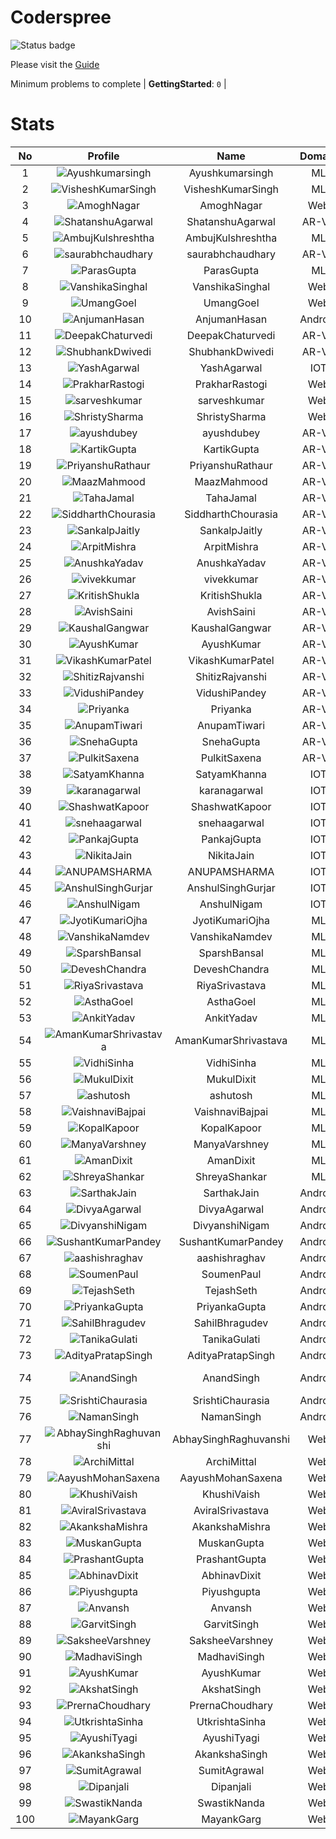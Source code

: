 
Coderspree
==========


![Status badge](https://github.com/InnogeeksOrganization/coderspree/actions/workflows/checkSubmission.yml/badge.svg)  


Please visit the [Guide](./Guide/README.md)  


Minimum problems to complete | **GettingStarted**: `0` |   

# Stats
  

|No|Profile|Name|Domain|Year|Solved|
| :---: | :---: | :---: | :---: | :---: | :---: |
|1|![Ayushkumarsingh](https://avatars.githubusercontent.com/u/78909117?v=4&s=100)|Ayushkumarsingh|ML|2|16|
|2|![VisheshKumarSingh](https://avatars.githubusercontent.com/u/47525494?v=4&s=100)|VisheshKumarSingh|ML|2|13|
|3|![AmoghNagar](https://avatars.githubusercontent.com/u/84376218?v=4&s=100)|AmoghNagar|Web|3|12|
|4|![ShatanshuAgarwal](https://avatars.githubusercontent.com/u/63258511?v=4&s=100)|ShatanshuAgarwal|AR-VR|3|8|
|5|![AmbujKulshreshtha](https://avatars.githubusercontent.com/u/82520623?v=4&s=100)|AmbujKulshreshtha|ML|2|8|
|6|![saurabhchaudhary](https://avatars.githubusercontent.com/u/54533861?v=4&s=100)|saurabhchaudhary|AR-VR|3|7|
|7|![ParasGupta](https://avatars.githubusercontent.com/u/60445527?v=4&s=100)|ParasGupta|ML|3|6|
|8|![VanshikaSinghal](https://avatars.githubusercontent.com/u/84376218?v=4&s=100)|VanshikaSinghal|Web|3|5|
|9|![UmangGoel](https://avatars.githubusercontent.com/u/84376218?v=4&s=100)|UmangGoel|Web|3|5|
|10|![AnjumanHasan](https://avatars.githubusercontent.com/u/84376218?v=4&s=100)|AnjumanHasan|Android|2|3|
|11|![DeepakChaturvedi](https://avatars.githubusercontent.com/u/61619479?v=4&s=100)|DeepakChaturvedi|AR-VR|3|2|
|12|![ShubhankDwivedi](https://avatars.githubusercontent.com/u/81324099?v=4&s=100)|ShubhankDwivedi|AR-VR|2ndYear|2|
|13|![YashAgarwal](https://avatars.githubusercontent.com/u/59206738?v=4&s=100)|YashAgarwal|IOT|3|2|
|14|![PrakharRastogi](https://avatars.githubusercontent.com/u/84376218?v=4&s=100)|PrakharRastogi|Web|3|2|
|15|![sarveshkumar](https://avatars.githubusercontent.com/u/84376218?v=4&s=100)|sarveshkumar|Web|3|2|
|16|![ShristySharma](https://avatars.githubusercontent.com/u/84376218?v=4&s=100)|ShristySharma|Web|3|2|
|17|![ayushdubey](https://avatars.githubusercontent.com/u/33064931?v=4&s=100)|ayushdubey|AR-VR|2|1|
|18|![KartikGupta](https://avatars.githubusercontent.com/u/57028920?v=4&s=100)|KartikGupta|AR-VR|3|1|
|19|![PriyanshuRathaur](https://avatars.githubusercontent.com/u/86730388?v=4&s=100)|PriyanshuRathaur|AR-VR|2|1|
|20|![MaazMahmood](https://avatars.githubusercontent.com/u/83294849?v=4&s=100)|MaazMahmood|AR-VR|2|1|
|21|![TahaJamal](https://avatars.githubusercontent.com/u/60614154?v=4&s=100)|TahaJamal|AR-VR|3|1|
|22|![SiddharthChourasia](https://avatars.githubusercontent.com/u/78783051?v=4&s=100)|SiddharthChourasia|AR-VR|2|1|
|23|![SankalpJaitly](https://avatars.githubusercontent.com/u/63491937?v=4&s=100)|SankalpJaitly|AR-VR|3|1|
|24|![ArpitMishra](https://avatars.githubusercontent.com/u/91672224?v=4&s=100)|ArpitMishra|AR-VR|2nd|1|
|25|![AnushkaYadav](https://avatars.githubusercontent.com/u/63538061?v=4&s=100)|AnushkaYadav|AR-VR|3|1|
|26|![vivekkumar](https://avatars.githubusercontent.com/u/60609162?v=4&s=100)|vivekkumar|AR-VR|3|1|
|27|![KritishShukla](https://avatars.githubusercontent.com/u/84233260?v=4&s=100)|KritishShukla|AR-VR|2|1|
|28|![AvishSaini](https://avatars.githubusercontent.com/u/82599778?v=4&s=100)|AvishSaini|AR-VR|2|1|
|29|![KaushalGangwar](https://avatars.githubusercontent.com/u/78899517?v=4&s=100)|KaushalGangwar|AR-VR|2|1|
|30|![AyushKumar](https://avatars.githubusercontent.com/u/77633249?v=4&s=100)|AyushKumar|AR-VR|2|1|
|31|![VikashKumarPatel](https://avatars.githubusercontent.com/u/72515535?v=4&s=100)|VikashKumarPatel|AR-VR|3|1|
|32|![ShitizRajvanshi](https://avatars.githubusercontent.com/u/86548099?v=4&s=100)|ShitizRajvanshi|AR-VR|2|1|
|33|![VidushiPandey](https://avatars.githubusercontent.com/u/86524341?v=4&s=100)|VidushiPandey|AR-VR|2|1|
|34|![Priyanka](https://avatars.githubusercontent.com/u/72395482?v=4&s=100)|Priyanka|AR-VR|3|1|
|35|![AnupamTiwari](https://avatars.githubusercontent.com/u/81892907?v=4&s=100)|AnupamTiwari|AR-VR|2|1|
|36|![SnehaGupta](https://avatars.githubusercontent.com/u/63196333?v=4&s=100)|SnehaGupta|AR-VR|3|1|
|37|![PulkitSaxena](https://avatars.githubusercontent.com/u/84513589?v=4&s=100)|PulkitSaxena|AR-VR|2|1|
|38|![SatyamKhanna](https://avatars.githubusercontent.com/u/52063544?v=4&s=100)|SatyamKhanna|IOT|3|1|
|39|![karanagarwal](https://avatars.githubusercontent.com/u/86533183?v=4&s=100)|karanagarwal|IOT|2|1|
|40|![ShashwatKapoor](https://avatars.githubusercontent.com/u/74201117?v=4&s=100)|ShashwatKapoor|IOT|3|1|
|41|![snehaagarwal](https://avatars.githubusercontent.com/u/91549661?v=4&s=100)|snehaagarwal|IOT|3|1|
|42|![PankajGupta](https://avatars.githubusercontent.com/u/91672523?v=4&s=100)|PankajGupta|IOT|2|1|
|43|![NikitaJain](https://avatars.githubusercontent.com/u/91686453?v=4&s=100)|NikitaJain|IOT|2|1|
|44|![ANUPAMSHARMA](https://avatars.githubusercontent.com/u/91667813?v=4&s=100)|ANUPAMSHARMA|IOT|2|1|
|45|![AnshulSinghGurjar](https://avatars.githubusercontent.com/u/90499262?v=4&s=100)|AnshulSinghGurjar|IOT|2|1|
|46|![AnshulNigam](https://avatars.githubusercontent.com/u/74321084?v=4&s=100)|AnshulNigam|IOT|2|1|
|47|![JyotiKumariOjha](https://avatars.githubusercontent.com/u/82596078?v=4&s=100)|JyotiKumariOjha|ML|2|1|
|48|![VanshikaNamdev](https://avatars.githubusercontent.com/u/64363094?v=4&s=100)|VanshikaNamdev|ML|3|1|
|49|![SparshBansal](https://avatars.githubusercontent.com/u/78899820?v=4&s=100)|SparshBansal|ML|2|1|
|50|![DeveshChandra](https://avatars.githubusercontent.com/u/82612473?v=4&s=100)|DeveshChandra|ML|2|1|
|51|![RiyaSrivastava](https://avatars.githubusercontent.com/u/82600662?v=4&s=100)|RiyaSrivastava|ML|2|1|
|52|![AsthaGoel](https://avatars.githubusercontent.com/u/62610706?v=4&s=100)|AsthaGoel|ML|3|1|
|53|![AnkitYadav](https://avatars.githubusercontent.com/u/66520710?v=4&s=100)|AnkitYadav|ML|3|1|
|54|![AmanKumarShrivastava](https://avatars.githubusercontent.com/u/81643753?v=4&s=100)|AmanKumarShrivastava|ML|2|1|
|55|![VidhiSinha](https://avatars.githubusercontent.com/u/83163944?v=4&s=100)|VidhiSinha|ML|2|1|
|56|![MukulDixit](https://avatars.githubusercontent.com/u/55882740?v=4&s=100)|MukulDixit|ML|3|1|
|57|![ashutosh](https://avatars.githubusercontent.com/u/60190101?v=4&s=100)|ashutosh|ML|3|1|
|58|![VaishnaviBajpai](https://avatars.githubusercontent.com/u/82597311?v=4&s=100)|VaishnaviBajpai|ML|2|1|
|59|![KopalKapoor](https://avatars.githubusercontent.com/u/82762079?v=4&s=100)|KopalKapoor|ML|2|1|
|60|![ManyaVarshney](https://avatars.githubusercontent.com/u/82599650?v=4&s=100)|ManyaVarshney|ML|2|1|
|61|![AmanDixit](https://avatars.githubusercontent.com/u/82611683?v=4&s=100)|AmanDixit|ML|2|1|
|62|![ShreyaShankar](https://avatars.githubusercontent.com/u/65847819?v=4&s=100)|ShreyaShankar|ML|3|1|
|63|![SarthakJain](https://avatars.githubusercontent.com/u/84376218?v=4&s=100)|SarthakJain|Android|2|1|
|64|![DivyaAgarwal](https://avatars.githubusercontent.com/u/84376218?v=4&s=100)|DivyaAgarwal|Android|2|1|
|65|![DivyanshiNigam](https://avatars.githubusercontent.com/u/84376218?v=4&s=100)|DivyanshiNigam|Android|2|1|
|66|![SushantKumarPandey](https://avatars.githubusercontent.com/u/84376218?v=4&s=100)|SushantKumarPandey|Android|2|1|
|67|![aashishraghav](https://avatars.githubusercontent.com/u/84376218?v=4&s=100)|aashishraghav|Android|2|1|
|68|![SoumenPaul](https://avatars.githubusercontent.com/u/84376218?v=4&s=100)|SoumenPaul|Android|2|1|
|69|![TejashSeth](https://avatars.githubusercontent.com/u/84376218?v=4&s=100)|TejashSeth|Android|2|1|
|70|![PriyankaGupta](https://avatars.githubusercontent.com/u/84376218?v=4&s=100)|PriyankaGupta|Android|2|1|
|71|![SahilBhragudev](https://avatars.githubusercontent.com/u/84376218?v=4&s=100)|SahilBhragudev|Android|2|1|
|72|![TanikaGulati](https://avatars.githubusercontent.com/u/84376218?v=4&s=100)|TanikaGulati|Android|2|1|
|73|![AdityaPratapSingh](https://avatars.githubusercontent.com/u/84376218?v=4&s=100)|AdityaPratapSingh|Android|2|1|
|74|![AnandSingh](https://avatars.githubusercontent.com/u/84376218?v=4&s=100)|AnandSingh|Android|Invalid Foldername|1|
|75|![SrishtiChaurasia](https://avatars.githubusercontent.com/u/84376218?v=4&s=100)|SrishtiChaurasia|Android|2|1|
|76|![NamanSingh](https://avatars.githubusercontent.com/u/84376218?v=4&s=100)|NamanSingh|Android|2|1|
|77|![AbhaySinghRaghuvanshi](https://avatars.githubusercontent.com/u/84376218?v=4&s=100)|AbhaySinghRaghuvanshi|Web|2|1|
|78|![ArchiMittal](https://avatars.githubusercontent.com/u/84376218?v=4&s=100)|ArchiMittal|Web|2|1|
|79|![AayushMohanSaxena](https://avatars.githubusercontent.com/u/84376218?v=4&s=100)|AayushMohanSaxena|Web|2|1|
|80|![KhushiVaish](https://avatars.githubusercontent.com/u/84376218?v=4&s=100)|KhushiVaish|Web|2|1|
|81|![AviralSrivastava](https://avatars.githubusercontent.com/u/84376218?v=4&s=100)|AviralSrivastava|Web|2|1|
|82|![AkankshaMishra](https://avatars.githubusercontent.com/u/84376218?v=4&s=100)|AkankshaMishra|Web|2|1|
|83|![MuskanGupta](https://avatars.githubusercontent.com/u/84376218?v=4&s=100)|MuskanGupta|Web|3|1|
|84|![PrashantGupta](https://avatars.githubusercontent.com/u/84376218?v=4&s=100)|PrashantGupta|Web|3|1|
|85|![AbhinavDixit](https://avatars.githubusercontent.com/u/84376218?v=4&s=100)|AbhinavDixit|Web|3|1|
|86|![Piyushgupta](https://avatars.githubusercontent.com/u/84376218?v=4&s=100)|Piyushgupta|Web|2|1|
|87|![Anvansh](https://avatars.githubusercontent.com/u/84376218?v=4&s=100)|Anvansh|Web|2|1|
|88|![GarvitSingh](https://avatars.githubusercontent.com/u/84376218?v=4&s=100)|GarvitSingh|Web|2|1|
|89|![SaksheeVarshney](https://avatars.githubusercontent.com/u/84376218?v=4&s=100)|SaksheeVarshney|Web|3|1|
|90|![MadhaviSingh](https://avatars.githubusercontent.com/u/84376218?v=4&s=100)|MadhaviSingh|Web|2|1|
|91|![AyushKumar](https://avatars.githubusercontent.com/u/84376218?v=4&s=100)|AyushKumar|Web|2|1|
|92|![AkshatSingh](https://avatars.githubusercontent.com/u/84376218?v=4&s=100)|AkshatSingh|Web|2|1|
|93|![PrernaChoudhary](https://avatars.githubusercontent.com/u/84376218?v=4&s=100)|PrernaChoudhary|Web|2|1|
|94|![UtkrishtaSinha](https://avatars.githubusercontent.com/u/84376218?v=4&s=100)|UtkrishtaSinha|Web|2|1|
|95|![AyushiTyagi](https://avatars.githubusercontent.com/u/84376218?v=4&s=100)|AyushiTyagi|Web|3|1|
|96|![AkankshaSingh](https://avatars.githubusercontent.com/u/84376218?v=4&s=100)|AkankshaSingh|Web|2|1|
|97|![SumitAgrawal](https://avatars.githubusercontent.com/u/84376218?v=4&s=100)|SumitAgrawal|Web|2|1|
|98|![Dipanjali](https://avatars.githubusercontent.com/u/84376218?v=4&s=100)|Dipanjali|Web|2|1|
|99|![SwastikNanda](https://avatars.githubusercontent.com/u/84376218?v=4&s=100)|SwastikNanda|Web|2|1|
|100|![MayankGarg](https://avatars.githubusercontent.com/u/84376218?v=4&s=100)|MayankGarg|Web|2|1|
